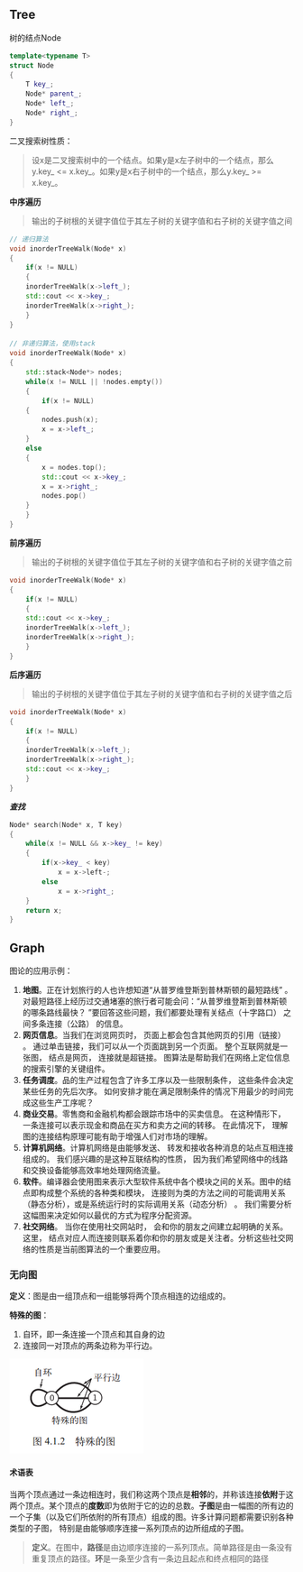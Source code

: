 ## Tree
树的结点Node
```cpp
template<typename T>
struct Node
{
    T key_;
    Node* parent_;
    Node* left_;
    Node* right_;
}
```

二叉搜索树性质：
>设x是二叉搜索树中的一个结点。如果y是x左子树中的一个结点，那么y.key_ <= x.key_。如果y是x右子树中的一个结点，那么y.key_ >= x.key_。

**中序遍历**
>输出的子树根的关键字值位于其左子树的关键字值和右子树的关键字值之间
```cpp
// 递归算法
void inorderTreeWalk(Node* x)
{
    if(x != NULL)
    {
	inorderTreeWalk(x->left_);
	std::cout << x->key_;
	inorderTreeWalk(x->right_);
    }
}

// 非递归算法，使用stack
void inorderTreeWalk(Node* x)
{
    std::stack<Node*> nodes;
    while(x != NULL || !nodes.empty())
    {
        if(x != NULL)
	{
	    nodes.push(x);
	    x = x->left_;
	}
	else
	{
	    x = nodes.top();
	    std::cout << x->key_;
	    x = x->right_;
	    nodes.pop()
	}
    }
}   
```
**前序遍历**
>输出的子树根的关键字值位于其左子树的关键字值和右子树的关键字值之前
```cpp
void inorderTreeWalk(Node* x)
{
    if(x != NULL)
    {
	std::cout << x->key_;
	inorderTreeWalk(x->left_);
	inorderTreeWalk(x->right_);
    }
}
```
**后序遍历**
>输出的子树根的关键字值位于其左子树的关键字值和右子树的关键字值之后
```cpp
void inorderTreeWalk(Node* x)
{
    if(x != NULL)
    {
	inorderTreeWalk(x->left_);
	inorderTreeWalk(x->right_);
	std::cout << x->key_;
    }
}
```
***查找***
```cpp
Node* search(Node* x, T key)
{
    while(x != NULL && x->key_ != key)
    {
        if(x->key_ < key)
            x = x->left-;
        else
            x = x->right_;
    }
    return x;
}
```

## Graph
图论的应用示例：
1. **地图**。正在计划旅行的人也许想知道“从普罗维登斯到普林斯顿的最短路线” 。 对最短路径上经历过交通堵塞的旅行者可能会问：“从普罗维登斯到普林斯顿的哪条路线最快？ ”要回答这些问题，我们都要处理有关结点（十字路口） 之间多条连接（公路） 的信息。
2. **网页信息**。当我们在浏览网页时， 页面上都会包含其他网页的引用（链接） 。 通过单击链接，我们可以从一个页面跳到另一个页面。 整个互联网就是一张图， 结点是网页， 连接就是超链接。 图算法是帮助我们在网络上定位信息的搜索引擎的关键组件。
3. **任务调度**。品的生产过程包含了许多工序以及一些限制条件， 这些条件会决定某些任务的先后次序。 如何安排才能在满足限制条件的情况下用最少的时间完成这些生产工序呢？
4. **商业交易**。零售商和金融机构都会跟踪市场中的买卖信息。 在这种情形下， 一条连接可以表示现金和商品在买方和卖方之间的转移。 在此情况下， 理解图的连接结构原理可能有助于增强人们对市场的理解。
5. **计算机网络**。计算机网络是由能够发送、 转发和接收各种消息的站点互相连接组成的。 我们感兴趣的是这种互联结构的性质， 因为我们希望网络中的线路和交换设备能够高效率地处理网络流量。
6. **软件**。编译器会使用图来表示大型软件系统中各个模块之间的关系。图中的结点即构成整个系统的各种类和模块， 连接则为类的方法之间的可能调用关系（静态分析），或是系统运行时的实际调用关系（动态分析） 。 我们需要分析这幅图来决定如何以最优的方式为程序分配资源。
7. **社交网络**。 当你在使用社交网站时， 会和你的朋友之间建立起明确的关系。 这里， 结点对应人而连接则联系着你和你的朋友或是关注者。分析这些社交网络的性质是当前图算法的一个重要应用。

### 无向图
**定义**：图是由一组顶点和一组能够将两个顶点相连的边组成的。

**特殊的图**：
1. 自环，即一条连接一个顶点和其自身的边
2. 连接同一对顶点的两条边称为平行边。

![](./photo/4.1.2.png)

#### 术语表
当两个顶点通过一条边相连时，我们称这两个顶点是**相邻**的，并称该连接**依附**于这两个顶点。某个顶点的**度数**即为依附于它的边的总数。**子图**是由一幅图的所有边的一个子集（以及它们所依附的所有顶点）组成的图。许多计算问题都需要识别各种类型的子图， 特别是由能够顺序连接一系列顶点的边所组成的子图。

> **定义**。在图中，**路径**是由边顺序连接的一系列顶点。简单路径是由一条没有重复顶点的路径。**环**是一条至少含有一条边且起点和终点相同的路径
